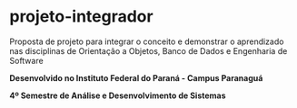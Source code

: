 # projeto-integrador
 Proposta de projeto para integrar o conceito e demonstrar o aprendizado nas disciplinas de Orientação a Objetos, Banco de Dados e Engenharia de Software
 
 **Desenvolvido no Instituto Federal do Paraná - Campus Paranaguá**
 
 **4º Semestre de Análise e Desenvolvimento de Sistemas**
